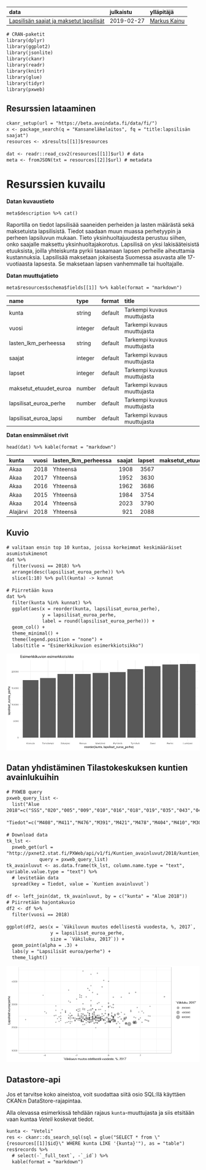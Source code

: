 <table>
<thead>
<tr class="header">
<th style="text-align: left;">data</th>
<th style="text-align: left;">julkaistu</th>
<th style="text-align: left;">ylläpitäjä</th>
</tr>
</thead>
<tbody>
<tr class="odd">
<td style="text-align: left;"><a href='https://beta.avoindata.fi/data/fi/dataset/lapsilisan-saajat-ja-maksetut-lapsilisat'>Lapsilisän saajat ja maksetut lapsilisät</a></td>
<td style="text-align: left;">2019-02-27</td>
<td style="text-align: left;"><a href='mailto:markus.kainu@kela.fi'>Markus Kainu</a></td>
</tr>
</tbody>
</table>

    # CRAN-paketit
    library(dplyr)
    library(ggplot2)
    library(jsonlite)
    library(ckanr)
    library(readr)
    library(knitr)
    library(glue)
    library(tidyr)
    library(pxweb)

Resurssien lataaminen
---------------------

    ckanr_setup(url = "https://beta.avoindata.fi/data/fi/")
    x <- package_search(q = "Kansaneläkelaitos", fq = "title:lapsilisän saajat")
    resources <- x$results[[1]]$resources

    dat <- readr::read_csv2(resources[[1]]$url) # data
    meta <- fromJSON(txt = resources[[2]]$url) # metadata

Resurssien kuvailu
==================

**Datan kuvaustieto**

    meta$description %>% cat()

Raportilla on tiedot lapsilisää saaneiden perheiden ja lasten määrästä
sekä maksetuista lapsilisistä. Tiedot saadaan muun muassa perhetyypin ja
perheen lapsiluvun mukaan. Tieto yksinhuoltajuudesta perustuu siihen,
onko saajalle maksettu yksinhuoltajakorotus. Lapsilisä on yksi
lakisääteisistä etuuksista, joilla yhteiskunta pyrkii tasaamaan lapsen
perheille aiheuttamia kustannuksia. Lapsilisää maksetaan jokaisesta
Suomessa asuvasta alle 17-vuotiaasta lapsesta. Se maksetaan lapsen
vanhemmalle tai huoltajalle.

**Datan muuttujatieto**

    meta$resources$schema$fields[[1]] %>% kable(format = "markdown")

<table>
<thead>
<tr class="header">
<th style="text-align: left;">name</th>
<th style="text-align: left;">type</th>
<th style="text-align: left;">format</th>
<th style="text-align: left;">title</th>
</tr>
</thead>
<tbody>
<tr class="odd">
<td style="text-align: left;">kunta</td>
<td style="text-align: left;">string</td>
<td style="text-align: left;">default</td>
<td style="text-align: left;">Tarkempi kuvaus muuttujasta</td>
</tr>
<tr class="even">
<td style="text-align: left;">vuosi</td>
<td style="text-align: left;">integer</td>
<td style="text-align: left;">default</td>
<td style="text-align: left;">Tarkempi kuvaus muuttujasta</td>
</tr>
<tr class="odd">
<td style="text-align: left;">lasten_lkm_perheessa</td>
<td style="text-align: left;">string</td>
<td style="text-align: left;">default</td>
<td style="text-align: left;">Tarkempi kuvaus muuttujasta</td>
</tr>
<tr class="even">
<td style="text-align: left;">saajat</td>
<td style="text-align: left;">integer</td>
<td style="text-align: left;">default</td>
<td style="text-align: left;">Tarkempi kuvaus muuttujasta</td>
</tr>
<tr class="odd">
<td style="text-align: left;">lapset</td>
<td style="text-align: left;">integer</td>
<td style="text-align: left;">default</td>
<td style="text-align: left;">Tarkempi kuvaus muuttujasta</td>
</tr>
<tr class="even">
<td style="text-align: left;">maksetut_etuudet_euroa</td>
<td style="text-align: left;">number</td>
<td style="text-align: left;">default</td>
<td style="text-align: left;">Tarkempi kuvaus muuttujasta</td>
</tr>
<tr class="odd">
<td style="text-align: left;">lapsilisat_euroa_perhe</td>
<td style="text-align: left;">number</td>
<td style="text-align: left;">default</td>
<td style="text-align: left;">Tarkempi kuvaus muuttujasta</td>
</tr>
<tr class="even">
<td style="text-align: left;">lapsilisat_euroa_lapsi</td>
<td style="text-align: left;">number</td>
<td style="text-align: left;">default</td>
<td style="text-align: left;">Tarkempi kuvaus muuttujasta</td>
</tr>
</tbody>
</table>

**Datan ensimmäiset rivit**

    head(dat) %>% kable(format = "markdown")

<table>
<colgroup>
<col style="width: 7%" />
<col style="width: 5%" />
<col style="width: 17%" />
<col style="width: 5%" />
<col style="width: 5%" />
<col style="width: 19%" />
<col style="width: 19%" />
<col style="width: 19%" />
</colgroup>
<thead>
<tr class="header">
<th style="text-align: left;">kunta</th>
<th style="text-align: right;">vuosi</th>
<th style="text-align: left;">lasten_lkm_perheessa</th>
<th style="text-align: right;">saajat</th>
<th style="text-align: right;">lapset</th>
<th style="text-align: right;">maksetut_etuudet_euroa</th>
<th style="text-align: right;">lapsilisat_euroa_perhe</th>
<th style="text-align: right;">lapsilisat_euroa_lapsi</th>
</tr>
</thead>
<tbody>
<tr class="odd">
<td style="text-align: left;">Akaa</td>
<td style="text-align: right;">2018</td>
<td style="text-align: left;">Yhteensä</td>
<td style="text-align: right;">1908</td>
<td style="text-align: right;">3567</td>
<td style="text-align: right;">4603483</td>
<td style="text-align: right;">2406.754</td>
<td style="text-align: right;">1288.826</td>
</tr>
<tr class="even">
<td style="text-align: left;">Akaa</td>
<td style="text-align: right;">2017</td>
<td style="text-align: left;">Yhteensä</td>
<td style="text-align: right;">1952</td>
<td style="text-align: right;">3630</td>
<td style="text-align: right;">4628968</td>
<td style="text-align: right;">2364.504</td>
<td style="text-align: right;">1271.491</td>
</tr>
<tr class="odd">
<td style="text-align: left;">Akaa</td>
<td style="text-align: right;">2016</td>
<td style="text-align: left;">Yhteensä</td>
<td style="text-align: right;">1962</td>
<td style="text-align: right;">3686</td>
<td style="text-align: right;">4726989</td>
<td style="text-align: right;">2401.820</td>
<td style="text-align: right;">1278.798</td>
</tr>
<tr class="even">
<td style="text-align: left;">Akaa</td>
<td style="text-align: right;">2015</td>
<td style="text-align: left;">Yhteensä</td>
<td style="text-align: right;">1984</td>
<td style="text-align: right;">3754</td>
<td style="text-align: right;">4812574</td>
<td style="text-align: right;">2417.688</td>
<td style="text-align: right;">1278.133</td>
</tr>
<tr class="odd">
<td style="text-align: left;">Akaa</td>
<td style="text-align: right;">2014</td>
<td style="text-align: left;">Yhteensä</td>
<td style="text-align: right;">2023</td>
<td style="text-align: right;">3790</td>
<td style="text-align: right;">5220331</td>
<td style="text-align: right;">2569.900</td>
<td style="text-align: right;">1372.106</td>
</tr>
<tr class="even">
<td style="text-align: left;">Alajärvi</td>
<td style="text-align: right;">2018</td>
<td style="text-align: left;">Yhteensä</td>
<td style="text-align: right;">921</td>
<td style="text-align: right;">2088</td>
<td style="text-align: right;">2805559</td>
<td style="text-align: right;">3042.121</td>
<td style="text-align: right;">1342.498</td>
</tr>
</tbody>
</table>

Kuvio
-----

    # valitaan ensin top 10 kuntaa, joissa korkeimmat keskimääräiset asumistukimenot
    dat %>% 
      filter(vuosi == 2018) %>% 
      arrange(desc(lapsilisat_euroa_perhe)) %>% 
      slice(1:10) %>% pull(kunta) -> kunnat

    # Piirretään kuva
    dat %>% 
      filter(kunta %in% kunnat) %>% 
      ggplot(aes(x = reorder(kunta, lapsilisat_euroa_perhe), 
                 y = lapsilisat_euroa_perhe, 
                 label = round(lapsilisat_euroa_perhe))) + 
      geom_col() + 
      theme_minimal() +
      theme(legend.position = "none") +
      labs(title = "Esimerkkikuvion esimerkkiotsikko")

![](esimerkki_R_files/figure-markdown_strict/kuva1-1.png)

Datan yhdistäminen Tilastokeskuksen kuntien avainlukuihin
---------------------------------------------------------

    # PXWEB query 
    pxweb_query_list <- 
      list("Alue 2018"=c("SSS","020","005","009","010","016","018","019","035","043","046","047","049","050","051","052","060","061","062","065","069","071","072","074","075","076","077","078","079","081","082","086","111","090","091","097","098","099","102","103","105","106","108","109","139","140","142","143","145","146","153","148","149","151","152","165","167","169","170","171","172","176","177","178","179","181","182","186","202","204","205","208","211","213","214","216","217","218","224","226","230","231","232","233","235","236","239","240","320","241","322","244","245","249","250","256","257","260","261","263","265","271","272","273","275","276","280","284","285","286","287","288","290","291","295","297","300","301","304","305","312","316","317","318","398","399","400","407","402","403","405","408","410","416","417","418","420","421","422","423","425","426","444","430","433","434","435","436","438","440","441","475","478","480","481","483","484","489","491","494","495","498","499","500","503","504","505","508","507","529","531","535","536","538","541","543","545","560","561","562","563","564","309","576","577","578","445","580","581","599","583","854","584","588","592","593","595","598","601","604","607","608","609","611","638","614","615","616","619","620","623","624","625","626","630","631","635","636","678","710","680","681","683","684","686","687","689","691","694","697","698","700","702","704","707","729","732","734","736","790","738","739","740","742","743","746","747","748","791","749","751","753","755","758","759","761","762","765","766","768","771","777","778","781","783","831","832","833","834","837","844","845","846","848","849","850","851","853","857","858","859","886","887","889","890","892","893","895","785","905","908","911","092","915","918","921","922","924","925","927","931","934","935","936","941","946","976","977","980","981","989","992","MK01","MK02","MK04","MK05","MK06","MK07","MK08","MK09","MK10","MK11","MK12","MK13","MK14","MK15","MK16","MK17","MK18","MK19","MK21","SK011","SK014","SK015","SK016","SK021","SK022","SK023","SK024","SK025","SK041","SK043","SK044","SK051","SK052","SK053","SK061","SK063","SK064","SK068","SK069","SK071","SK081","SK082","SK091","SK093","SK101","SK103","SK105","SK111","SK112","SK113","SK114","SK115","SK122","SK124","SK125","SK131","SK132","SK133","SK134","SK135","SK138","SK141","SK142","SK144","SK146","SK151","SK152","SK153","SK154","SK161","SK162","SK171","SK173","SK174","SK175","SK176","SK177","SK178","SK181","SK182","SK191","SK192","SK193","SK194","SK196","SK197","SK211","SK212","SK213","2020MK01","2020MK02","2020MK04","2020MK05","2020MK06","2020MK07","2020MK08","2020MK09","2020MK10","2020MK11","2020MK12","2020MK13","2020MK14","2020MK15","2020MK16","2020MK17","2020MK18","2020MK19","2020MK21","2020SK011","2020SK014","2020SK015","2020SK016","2020SK021","2020SK022","2020SK023","2020SK024","2020SK025","2020SK041","2020SK043","2020SK044","2020SK051","2020SK052","2020SK053","2020SK061","2020SK063","2020SK064","2020SK068","2020SK069","2020SK071","2020SK081","2020SK082","2020SK091","2020SK093","2020SK101","2020SK103","2020SK105","2020SK111","2020SK112","2020SK113","2020SK114","2020SK115","2020SK122","2020SK124","2020SK125","2020SK131","2020SK132","2020SK133","2020SK134","2020SK135","2020SK138","2020SK141","2020SK142","2020SK144","2020SK146","2020SK151","2020SK152","2020SK153","2020SK154","2020SK161","2020SK162","2020SK171","2020SK173","2020SK174","2020SK175","2020SK176","2020SK177","2020SK178","2020SK181","2020SK182","2020SK191","2020SK192","2020SK193","2020SK194","2020SK196","2020SK197","2020SK211","2020SK212","2020SK213"),
           "Tiedot"=c("M408","M411","M476","M391","M421","M478","M404","M410","M303","M297","M302","M44","M62","M70","M488","M486","M137","M140","M130","M162","M78","M485","M152","M72","M84","M106","M499","M496","M495","M497","M498"))

    # Download data 
    tk_lst <- 
      pxweb_get(url = "http://pxnet2.stat.fi/PXWeb/api/v1/fi/Kuntien_avainluvut/2018/kuntien_avainluvut_2018_viimeisin.px",
                query = pxweb_query_list)
    tk_avainluvut <- as.data.frame(tk_lst, column.name.type = "text", variable.value.type = "text") %>% 
      # levitetään data
      spread(key = Tiedot, value = `Kuntien avainluvut`)

    df <- left_join(dat, tk_avainluvut, by = c("kunta" = "Alue 2018"))
    # Piirretään hajontakuvio
    df2 <- df %>% 
      filter(vuosi == 2018) 

    ggplot(df2, aes(x = `Väkiluvun muutos edellisestä vuodesta, %, 2017`, 
                    y = lapsilisat_euroa_perhe, 
                    size = `Väkiluku, 2017`)) + 
      geom_point(alpha = .3) +
      labs(y = "Lapsilisät euroa/perhe") + 
      theme_light()

![](esimerkki_R_files/figure-markdown_strict/join-1.png)

Datastore-api
-------------

Jos et tarvitse koko aineistoa, voit suodattaa siitä osio SQL:llä
käyttäen CKAN:n DataStore-rajapintaa.

Alla olevassa esimerkissä tehdään rajaus `kunta`-muuttujasta ja siis
etsitään vaan kuntaa *Veteli* koskevat tiedot.

    kunta <- "Veteli"
    res <- ckanr::ds_search_sql(sql = glue("SELECT * from \"{resources[[1]]$id}\" WHERE kunta LIKE '{kunta}'"), as = "table")
    res$records %>% 
      # select(-`_full_text`, -`_id`) %>% 
      kable(format = "markdown")
